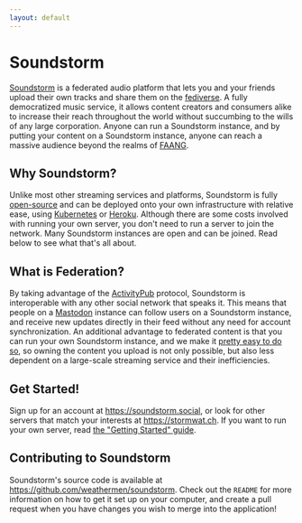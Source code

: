 ```yaml
---
layout: default
---
```


# Soundstorm

[Soundstorm][] is a federated audio platform that lets you and your friends
upload their own tracks and share them on the [fediverse][]. A fully
democratized music service, it allows content creators and consumers
alike to increase their reach throughout the world without succumbing to
the wills of any large corporation. Anyone can run a Soundstorm
instance, and by putting your content on a Soundstorm instance, anyone
can reach a massive audience beyond the realms of [FAANG][].

## Why Soundstorm?

Unlike most other streaming services and platforms, Soundstorm is fully
[open-source](/open-source.html) and can be deployed onto your own
infrastructure with relative ease, using [Kubernetes][] or [Heroku][].
Although there are some costs involved with running your own server,
you don't need to run a server to join the network. Many Soundstorm
instances are open and can be joined. Read below to see what that's all
about.

## What is Federation?

By taking advantage of the [ActivityPub][] protocol, Soundstorm is
interoperable with any other social network that speaks it. This means
that people on a [Mastodon][] instance can follow users on a Soundstorm
instance, and receive new updates directly in their feed without any
need for account synchronization. An additional advantage to federated
content is that you can run your own Soundstorm instance, and we make it
[pretty easy to do so](/getting-started.html), so owning the content you
upload is not only possible, but also less dependent on a large-scale
streaming service and their inefficiencies.

## Get Started!

Sign up for an account at <https://soundstorm.social>, or look for other
servers that match your interests at <https://stormwat.ch>. If you want to
run your own server, read [the "Getting Started" guide](/getting-started.html).

## Contributing to Soundstorm

Soundstorm's source code is available at
<https://github.com/weathermen/soundstorm>. Check out the `README` for
more information on how to get it set up on your computer, and create a
pull request when you have changes you wish to merge into the
application!

[Soundstorm]: https://soundstorm.social
[fediverse]: https://fediverse.party
[Kubernetes]: https://kubernetes.io
[Heroku]: https://heroku.com
[FAANG]: https://en.wikipedia.org/wiki/Facebook,_Apple,_Amazon,_Netflix_and_Google
[ActivityPub]: https://www.w3.org/TR/activitypub/
[Mastodon]: https://joinmastodon.org
